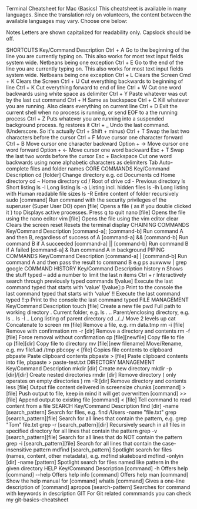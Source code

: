 Terminal Cheatsheet for Mac (Basics)
This cheatsheet is available in many languages. Since the translation rely on volunteers, the content between the available languages may vary. Choose one below:

Notes
Letters are shown capitalized for readability only. Capslock should be off.

SHORTCUTS
Key/Command	Description
Ctrl + A	Go to the beginning of the line you are currently typing on. This also works for most text input fields system wide. Netbeans being one exception
Ctrl + E	Go to the end of the line you are currently typing on. This also works for most text input fields system wide. Netbeans being one exception
Ctrl + L	Clears the Screen
Cmd + K	Clears the Screen
Ctrl + U	Cut everything backwards to beginning of line
Ctrl + K	Cut everything forward to end of line
Ctrl + W	Cut one word backwards using white space as delimiter
Ctrl + Y	Paste whatever was cut by the last cut command
Ctrl + H	Same as backspace
Ctrl + C	Kill whatever you are running. Also clears everything on current line
Ctrl + D	Exit the current shell when no process is running, or send EOF to a the running process
Ctrl + Z	Puts whatever you are running into a suspended background process. fg restores it
Ctrl + _	Undo the last command. (Underscore. So it's actually Ctrl + Shift + minus)
Ctrl + T	Swap the last two characters before the cursor
Ctrl + F	Move cursor one character forward
Ctrl + B	Move cursor one character backward
Option + →	Move cursor one word forward
Option + ←	Move cursor one word backward
Esc + T	Swap the last two words before the cursor
Esc + Backspace	Cut one word backwards using none alphabetic characters as delimiters
Tab	Auto-complete files and folder names
CORE COMMANDS
Key/Command	Description
cd [folder]	Change directory e.g. cd Documents
cd	Home directory
cd ~	Home directory
cd /	Root of drive
cd -	Previous directory
ls	Short listing
ls -l	Long listing
ls -a	Listing incl. hidden files
ls -lh	Long listing with Human readable file sizes
ls -R	Entire content of folder recursively
sudo [command]	Run command with the security privileges of the superuser (Super User DO)
open [file]	Opens a file ( as if you double clicked it )
top	Displays active processes. Press q to quit
nano [file]	Opens the file using the nano editor
vim [file]	Opens the file using the vim editor
clear	Clears the screen
reset	Resets the terminal display
CHAINING COMMANDS
Key/Command	Description
[command-a]; [command-b]	Run command A and then B, regardless of success of A
[command-a] && [command-b]	Run command B if A succeeded
[command-a] || [command-b]	Run command B if A failed
[command-a] &	Run command A in background
PIPING COMMANDS
Key/Command	Description
[command-a] | [command-b]	Run command A and then pass the result to command B e.g ps auxwww | grep google
COMMAND HISTORY
Key/Command	Description
history n	Shows the stuff typed – add a number to limit the last n items
Ctrl + r	Interactively search through previously typed commands
![value]	Execute the last command typed that starts with ‘value’
![value]:p	Print to the console the last command typed that starts with ‘value’
!!	Execute the last command typed
!!:p	Print to the console the last command typed
FILE MANAGEMENT
Key/Command	Description
touch [file]	Create a new file
pwd	Full path to working directory
.	Current folder, e.g. ls .
..	Parent/enclosing directory, e.g. ls ..
ls -l ..	Long listing of parent directory
cd ../../	Move 2 levels up
cat	Concatenate to screen
rm [file]	Remove a file, e.g. rm data.tmp
rm -i [file]	Remove with confirmation
rm -r [dir]	Remove a directory and contents
rm -f [file]	Force removal without confirmation
cp [file][newfile]	Copy file to file
cp [file][dir]	Copy file to directory
mv [file][new filename]	Move/Rename, e.g. mv file1.ad /tmp
pbcopy < [file]	Copies file contents to clipboard
pbpaste	Paste clipboard contents
pbpaste > [file]	Paste clipboard contents into file, pbpaste > paste-test.txt
DIRECTORY MANAGEMENT
Key/Command	Description
mkdir [dir]	Create new directory
mkdir -p [dir]/[dir]	Create nested directories
rmdir [dir]	Remove directory ( only operates on empty directories )
rm -R [dir]	Remove directory and contents
less [file]	Output file content delivered in screensize chunks
[command] > [file]	Push output to file, keep in mind it will get overwritten
[command] >> [file]	Append output to existing file
[command] < [file]	Tell command to read content from a file
SEARCH
Key/Command	Description
find [dir] -name [search_pattern]	Search for files, e.g. find /Users -name "file.txt"
grep [search_pattern][file]	Search for all lines that contain the pattern, e.g. grep "Tom" file.txt
grep -r [search_pattern][dir]	Recursively search in all files in specified directory for all lines that contain the pattern
grep -v [search_pattern][file]	Search for all lines that do NOT contain the pattern
grep -i [search_pattern][file]	Search for all lines that contain the case-insensitive pattern
mdfind [search_pattern]	Spotlight search for files (names, content, other metadata), e.g. mdfind skateboard
mdfind -onlyin [dir] -name [pattern]	Spotlight search for files named like pattern in the given directory
HELP
Key/Command	Description
[command] -h	Offers help
[command] --help	Offers help
info [command]	Offers help
man [command]	Show the help manual for [command]
whatis [command]	Gives a one-line description of [command]
apropos [search-pattern]	Searches for command with keywords in description
GIT
For Git related commmands you can check my git-basics-cheatsheet